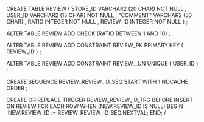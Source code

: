 CREATE TABLE REVIEW 
    ( 
     STORE_ID  VARCHAR2 (20 CHAR)  NOT NULL , 
     USER_ID   VARCHAR2 (15 CHAR)  NOT NULL , 
     "COMMENT" VARCHAR2 (50 CHAR) , 
     RATIO     INTEGER  NOT NULL , 
     REVIEW_ID INTEGER  NOT NULL 
    ) 
;

ALTER TABLE REVIEW 
    ADD 
    CHECK (RATIO BETWEEN 1 AND 10) 
;

ALTER TABLE REVIEW 
    ADD CONSTRAINT REVIEW_PK PRIMARY KEY ( REVIEW_ID ) ;

ALTER TABLE REVIEW 
    ADD CONSTRAINT REVIEW__UN UNIQUE ( USER_ID ) ;

CREATE SEQUENCE REVIEW_REVIEW_ID_SEQ 
START WITH 1 
    NOCACHE 
    ORDER ;

CREATE OR REPLACE TRIGGER REVIEW_REVIEW_ID_TRG 
BEFORE INSERT ON REVIEW 
FOR EACH ROW 
WHEN (NEW.REVIEW_ID IS NULL) 
BEGIN 
    :NEW.REVIEW_ID := REVIEW_REVIEW_ID_SEQ.NEXTVAL; 
END;
/



